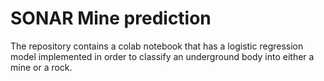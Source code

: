 # SONAR Mine prediction
The repository contains a colab notebook that has a logistic regression model implemented in order to classify an underground body into either a mine or a rock.
